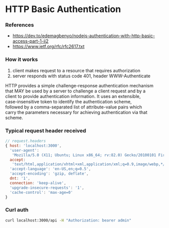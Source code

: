 # HTTP Basic Authentication

### References
- https://dev.to/edemagbenyo/nodejs-authentication-with-http-basic-access-part-1-ii2
- https://www.ietf.org/rfc/rfc2617.txt

### How it works
1. client makes request to a resource that requires authorization
2. server responds with status code 401, header WWW-Authenticate

HTTP provides a simple challenge-response authentication mechanism  
that MAY be used by a server to challenge a client request and by a  
client to provide authentication information. It uses an extensible,  
case-insensitive token to identify the authentication scheme,  
followed by a comma-separated list of attribute-value pairs which  
carry the parameters necessary for achieving authentication via that  
scheme.  

### Typical request header received 

```js
// request.headers
{ host: 'localhost:3000',
  'user-agent':
   'Mozilla/5.0 (X11; Ubuntu; Linux x86_64; rv:82.0) Gecko/20100101 Firefox/82.0',
  accept:
   'text/html,application/xhtml+xml,application/xml;q=0.9,image/webp,*/*;q=0.8',
  'accept-language': 'en-US,en;q=0.5',
  'accept-encoding': 'gzip, deflate',
  dnt: '1',
  connection: 'keep-alive',
  'upgrade-insecure-requests': '1',
  'cache-control': 'max-age=0' 
}
```

### Curl auth
```bash
curl localhost:3000/api -H "Authorization: bearer admin"
```
